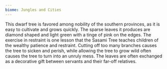 ```yaml
---
biome: Jungles and Cities
---
```

This dwarf tree is favored among nobility of the southern provinces, as it is easy to cultivate and grows quickly. The sparse leaves it produces are diamond shaped and light green with a tinge of pink on the edges. The exercise in restraint is one lesson that the Sasami Tree teaches children of the wealthy patience and restraint. Cutting off too many branches causes the tree to sicken and perish, while allowing the tree to grow wild often causes the tree to turn into an unruly mess. The leaves are often exchanged as a decorative gift between servants and their far-off relatives. 

